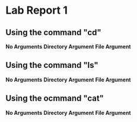 # Lab Report 1
## Using the command "cd"
**No Arguments**
**Directory Argument**
**File Argument**
## Using the command "ls"
**No Arguments**
**Directory Argument**
**File Argument**
## Using the ocmmand "cat"
**No Arguments**
**Directory Argument**
**File Argument**
